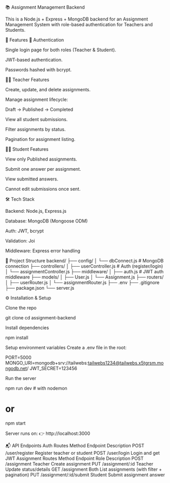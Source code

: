 📚 Assignment Management Backend

This is a Node.js + Express + MongoDB backend for an Assignment Management System with role-based authentication for Teachers and Students.

🚀 Features
🔑 Authentication

Single login page for both roles (Teacher & Student).

JWT-based authentication.

Passwords hashed with bcrypt.

👩‍🏫 Teacher Features

Create, update, and delete assignments.

Manage assignment lifecycle:

Draft → Published → Completed

View all student submissions.

Filter assignments by status.

Pagination for assignment listing.

👨‍🎓 Student Features

View only Published assignments.

Submit one answer per assignment.

View submitted answers.

Cannot edit submissions once sent.

🛠️ Tech Stack

Backend: Node.js, Express.js

Database: MongoDB (Mongoose ODM)

Auth: JWT, bcrypt

Validation: Joi

Middleware: Express error handling

📂 Project Structure
backend/
├── config/
│   └── dbConnect.js        # MongoDB connection
├── controllers/
│   ├── userController.js   # Auth (register/login)
│   └── assignmentController.js
├── middleware/
│   ├── auth.js             # JWT auth middleware
├── models/
│   ├── User.js
│   └── Assignment.js
├── routers/
│   ├── userRouter.js
│   └── assignmentRouter.js
├── .env
├── .gitignore
├── package.json
└── server.js

⚙️ Installation & Setup

Clone the repo

git clone 
cd assignment-backend


Install dependencies

npm install


Setup environment variables
Create a .env file in the root:

PORT=5000
MONGO_URI=mongodb+srv://tailwebs:tailwebs1234@tailwebs.x5tgrsm.mongodb.net/
JWT_SECRET=123456


Run the server

npm run dev   # with nodemon
# or
npm start


Server runs on:
👉 http://localhost:3000

📬 API Endpoints
Auth Routes
Method	Endpoint	Description
POST	/user/register	Register teacher or student
POST	/user/login	Login and get JWT
Assignment Routes
Method	Endpoint	Role	Description
POST	/assignment	Teacher	Create assignment
PUT	/assignment/:id	Teacher	Update status/details
GET	/assignment	Both	List assignments (with filter + pagination)
PUT	/assignment/:id/submit	Student	Submit assignment answer
